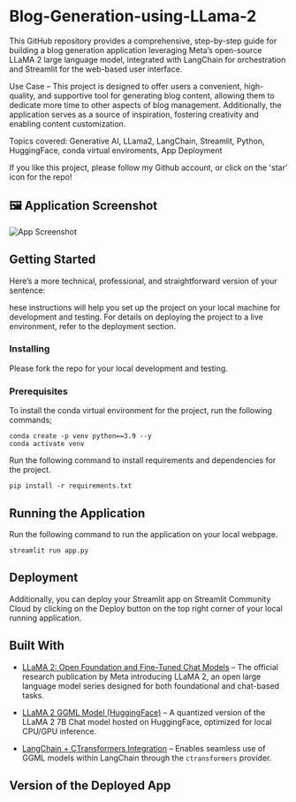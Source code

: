 # Blog-Generation-using-LLama-2
This GitHub repository provides a comprehensive, step-by-step guide for building a blog generation application leveraging Meta’s open-source LLaMA 2 large language model, integrated with LangChain for orchestration and Streamlit for the web-based user interface.

Use Case – This project is designed to offer users a convenient, high-quality, and supportive tool for generating blog content, allowing them to dedicate more time to other aspects of blog management. Additionally, the application serves as a source of inspiration, fostering creativity and enabling content customization.

Topics covered: Generative AI, LLama2, LangChain, Streamlit, Python, HuggingFace, conda virtual enviroments, App Deployment

If you like this project, please follow my Github account, or click on the 'star' icon for the repo!

## 🖼️ Application Screenshot

![App Screenshot](<img width="1348" alt="Screenshot 2025-05-20 at 12 07 35 PM" src="https://github.com/user-attachments/assets/40dd4b94-416b-4af1-b20b-cb1bb202ec83" />
)
## Getting Started

Here’s a more technical, professional, and straightforward version of your sentence:

hese instructions will help you set up the project on your local machine for development and testing. For details on deploying the project to a live environment, refer to the deployment section.


### Installing

Please fork the repo for your local development and testing.

### Prerequisites

To install the conda virtual environment for the project, run the following commands;

```
conda create -p venv python==3.9 --y
conda activate venv
```
Run the following command to install requirements and dependencies for the project.

```
pip install -r requirements.txt
```

## Running the Application

Run the following command to run the application on your local webpage.

```
streamlit run app.py
```

## Deployment

Additionally, you can deploy your Streamlit app on Streamlit Community Cloud by clicking on the Deploy button on the top right corner of your local running application.

## Built With

* [LLaMA 2: Open Foundation and Fine-Tuned Chat Models](https://ai.meta.com/research/publications/llama-2-open-foundation-and-fine-tuned-chat-models/) – The official research publication by Meta introducing LLaMA 2, an open large language model series designed for both foundational and chat-based tasks.

* [LLaMA 2 GGML Model (HuggingFace)](https://huggingface.co/TheBloke/Llama-2-7B-Chat-GGML?source=post_page-----fcb0a3c55278--------------------------------) – A quantized version of the LLaMA 2 7B Chat model hosted on HuggingFace, optimized for local CPU/GPU inference.

* [LangChain + CTransformers Integration](https://python.langchain.com/docs/integrations/providers/ctransformers/) – Enables seamless use of GGML models within LangChain through the `ctransformers` provider.


## Version of the Deployed App

